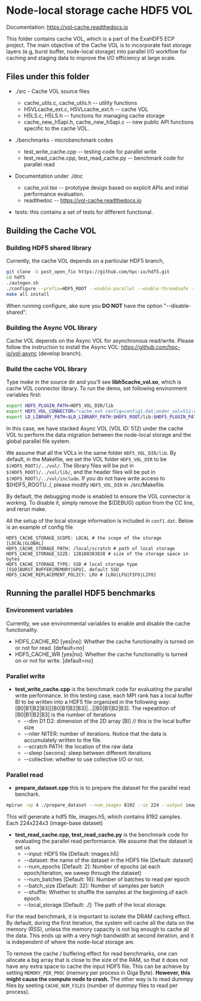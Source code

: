 # Node-local storage cache HDF5 VOL

Documentation: https://vol-cache.readthedocs.io

This folder contains cache VOL, which is a part of the ExaHDF5 ECP project. The main objective of the Cache VOL is to incorporate fast storage layers (e.g, burst buffer, node-local storage) into parallel I/O workflow for caching and staging data to improve the I/O efficiency at large scale. 

## Files under this folder
* ./src - Cache VOL source files
   * cache_utils.c, cache_utils.h --  utility functions
   * H5VLcache_ext.c, H5VLcache_ext.h -- cache VOL
   * H5LS.c, H5LS.h -- functions for managing cache storage
   * cache_new_h5api.h, cache_new_h5api.c -- new public API functions specific to the cache VOL. 
   
* ./benchmarks - microbenchmark codes
   * test_write_cache.cpp -- testing code for parallel write
   * test_read_cache.cpp, test_read_cache.py -- benchmark code for parallel read
   
* Documentation under ./doc
   * cache_vol.tex -- prototype design based on explicit APIs and initial performance evaluation.
   * readthedoc -- https://vol-cache.readthedocs.io
* tests: this contains a set of tests for different functional. 

## Building the Cache VOL
### Building HDF5 shared library
Currently, the cache VOL depends on a particular HDF5 branch, 
```bash 
git clone -b post_open_fix https://github.com/hpc-io/hdf5.git
cd hdf5
./autogen.sh
./configure --prefix=HDF5_ROOT --enable-parallel --enable-threadsafe --enable-unsupported CC=mpicc
make all install 
```
When running configure, ake sure you **DO NOT** have the option "--disable-shared". 

### Building the Async VOL library
Cache VOL depends on the Async VOL for asynchronous read/write. Please follow the instruction to install the Async VOL: https://github.com/hpc-io/vol-async (develop branch). 

### Build the cache VOL library
Type *make* in the source dir and you'll see **libh5cache_vol.so**, which is cache VOL connector library.
To run the demo, set following environment variables first:
```bash
export HDF5_PLUGIN_PATH=HDF5_VOL_DIR/lib
export HDF5_VOL_CONNECTOR="cache_ext config=config1.dat;under_vol=512;under_info={under_vol=0;under_info={}};"
export LD_LIBRARY_PATH=$LD_LIBRARY_PATH:$HDF5_ROOT/lib:$HDF5_PLUGIN_PATH
```
In this case, we have stacked Async VOL (VOL ID: 512) under the cache VOL to perform the data migration between the node-local storage and the global parallel file system. 

We assume that all the VOLs in the same folder ```HDF5_VOL_DIR/lib```. By default, in the Makefile, we set the VOL folder ```HDF5_VOL_DIR``` to be ```$(HDF5_ROOT)/../vol/```. The library files will be put in ```$(HDF5_ROOT)/../vol/lib/```, and the header files will be put in ```$(HDF5_ROOT)/../vol/include```. If you do not have write access to $(HDF5_ROOT)/../, please modify ```HDF5_VOL_DIR``` in ./src/Makefile.  

By default, the debugging mode is enabled to ensure the VOL connector is working. To disable it, simply remove the $(DEBUG) option from the CC line, and rerun make. 

All the setup of the local storage information is included in ```conf1.dat```. Below is an example of config file
```config
HDF5_CACHE_STORAGE_SCOPE: LOCAL # the scope of the storage [LOCAL|GLOBAL]
HDF5_CACHE_STORAGE_PATH: /local/scratch # path of local storage
HDF5_CACHE_STORAGE_SIZE: 128188383838 # size of the storage space in bytes
HDF5_CACHE_STORAGE_TYPE: SSD # local storage type [SSD|BURST_BUFFER|MEMORY|GPU], default SSD
HDF5_CACHE_REPLACEMENT_POLICY: LRU # [LRU|LFU|FIFO|LIFO]
```

## Running the parallel HDF5 benchmarks
### Environment variables 
Currently, we use environmental variables to enable and disable the cache functionality. 
* HDF5_CACHE_RD [yes|no]: Whether the cache functionality is turned on or not for read. [default=no]
* HDF5_CACHE_WR [yes|no]: Whether the cache functionality is turned on or not for write. [default=no]

### Parallel write
* **test_write_cache.cpp** is the benchmark code for evaluating the parallel write performance. In this testing case, each MPI rank has a local
   buffer BI to be written into a HDF5 file organized in the following way: [B0|B1|B2|B3]|[B0|B1|B2|B3]|...|[B0|B1|B2|B3]. The repeatition of [B0|B1|B2|B3] is the number of iterations
   - --dim D1 D2: dimension of the 2D array [BI] // this is the local buffer size
   - --niter NITER: number of iterations. Notice that the data is accumulately written to the file. 
   - --scratch PATH: the location of the raw data
   - --sleep [secons]: sleep between different iterations
   - --collective: whether to use collective I/O or not.
   
### Parallel read
* **prepare_dataset.cpp** this is to prepare the dataset for the parallel read benchark. 
```bash
mpirun -np 4 ./prepare_dataset --num_images 8192 --sz 224 --output images.h5
```
This will generate a hdf5 file, images.h5, which contains 8192 samples. Each 224x224x3 (image-base dataset)
* **test_read_cache.cpp, test_read_cache.py** is the benchmark code for evaluating the parallel read performance. We assume that the dataset is set us 
  - --input: HDF5 file [Default: images.h5]
  - --dataset: the name of the dataset in the HDF5 file [Default: dataset]
  - --num_epochs [Default: 2]: Number of epochs (at each epoch/iteration, we sweep through the dataset)
  - --num_batches [Default: 16]: Number of batches to read per epoch
  - --batch_size [Default: 32]: Number of samples per batch
  - --shuffle: Whether to shuffle the samples at the beginning of each epoch.
  - --local_storage [Default: ./]: The path of the local storage.

For the read benchmark, it is important to isolate the DRAM caching effect. By default, during the first iteration, the system will cache all the data on the memory (RSS), unless the memory capacity is not big enough to cache all the data. This ends up with a very high bandwidth at second iteration, and it is independent of where the node-local storage are.

To remove the cache / buffering effect for read benchmarks, one can allocate a big array that is close to the size of the RAM, so that it does not have any extra space to cache the input HDF5 file. This can be achieve by setting ```MEMORY_PER_PROC``` (memory per process in Giga Byte). **However, this might cause the compute node to crash.** The other way is to read dummpy files by seeting ```CACHE_NUM_FILES``` (number of dummpy files to read per process).

